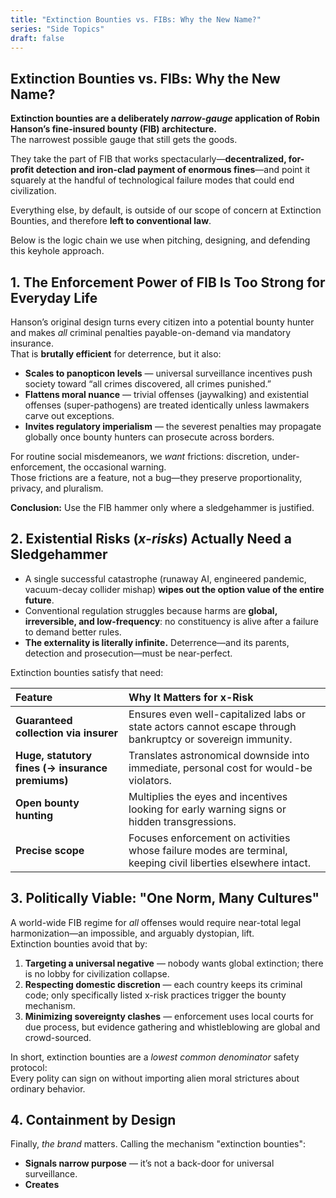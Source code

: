 ```yaml
---
title: "Extinction Bounties vs. FIBs: Why the New Name?"
series: "Side Topics"
draft: false
---
```


## Extinction Bounties vs. FIBs: Why the New Name?

**Extinction bounties are a deliberately *narrow-gauge* application of Robin
Hanson’s fine-insured bounty (FIB) architecture.**  
The narrowest possible gauge that still gets the goods.

They take the part of FIB that works spectacularly—**decentralized, for-profit
detection and iron-clad payment of enormous fines**—and point it squarely at the
handful of technological failure modes that could end civilization.

Everything else, by default, is outside of our scope of concern at Extinction
Bounties, and therefore **left to conventional law**.

Below is the logic chain we use when pitching, designing, and defending this
keyhole approach.

## 1. The Enforcement Power of FIB Is Too Strong for Everyday Life

Hanson’s original design turns every citizen into a potential bounty hunter and
makes *all* criminal penalties payable-on-demand via mandatory insurance.  
That is **brutally efficient** for deterrence, but it also:

- **Scales to panopticon levels** — universal surveillance incentives push
  society toward “all crimes discovered, all crimes punished.”
- **Flattens moral nuance** — trivial offenses (jaywalking) and existential
  offenses (super-pathogens) are treated identically unless lawmakers carve out
  exceptions.
- **Invites regulatory imperialism** — the severest penalties may propagate
  globally once bounty hunters can prosecute across borders.

For routine social misdemeanors, we *want* frictions: discretion,
under-enforcement, the occasional warning.  
Those frictions are a feature, not a bug—they preserve proportionality, privacy,
and pluralism.

**Conclusion:** Use the FIB hammer only where a sledgehammer is justified.

## 2. Existential Risks (*x-risks*) Actually Need a Sledgehammer

- A single successful catastrophe (runaway AI, engineered pandemic,
  vacuum-decay collider mishap) **wipes out the option value of the entire
  future**.
- Conventional regulation struggles because harms are **global, irreversible,
  and low-frequency**: no constituency is alive after a failure to demand better
  rules.
- **The externality is literally infinite.** Deterrence—and its parents,
  detection and prosecution—must be near-perfect.

Extinction bounties satisfy that need:

| Feature | Why It Matters for x-Risk |
|:--------|:--------------------------|
| **Guaranteed collection via insurer** | Ensures even well-capitalized labs or state actors cannot escape through bankruptcy or sovereign immunity. |
| **Huge, statutory fines (→ insurance premiums)** | Translates astronomical downside into immediate, personal cost for would-be violators. |
| **Open bounty hunting** | Multiplies the eyes and incentives looking for early warning signs or hidden transgressions. |
| **Precise scope** | Focuses enforcement on activities whose failure modes are terminal, keeping civil liberties elsewhere intact. |

## 3. Politically Viable: "One Norm, Many Cultures"

A world-wide FIB regime for *all* offenses would require near-total legal
harmonization—an impossible, and arguably dystopian, lift.  
Extinction bounties avoid that by:

1. **Targeting a universal negative** — nobody wants global extinction; there is
   no lobby for civilization collapse.
2. **Respecting domestic discretion** — each country keeps its criminal code;
   only specifically listed x-risk practices trigger the bounty mechanism.
3. **Minimizing sovereignty clashes** — enforcement uses local courts for due
   process, but evidence gathering and whistleblowing are global and
   crowd-sourced.

In short, extinction bounties are a *lowest common denominator* safety protocol:  
Every polity can sign on without importing alien moral strictures about ordinary
behavior.

## 4. Containment by Design

Finally, *the brand* matters. Calling the mechanism "extinction bounties":

- **Signals narrow purpose** — it’s not a back-door for universal surveillance.
- **Creates**

